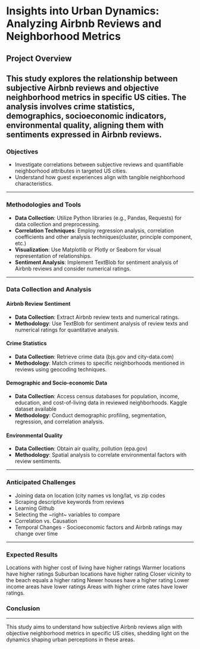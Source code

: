 # Insights into Urban Dynamics: Analyzing Airbnb Reviews and Neighborhood Metrics

## Project Overview

This study explores the relationship between subjective Airbnb reviews and objective neighborhood metrics in specific US cities. The analysis involves crime statistics, demographics, socioeconomic indicators, environmental quality, aligning them with sentiments expressed in Airbnb reviews.
---
### Objectives

- Investigate correlations between subjective reviews and quantifiable neighborhood attributes in targeted US cities.
- Understand how guest experiences align with tangible neighborhood characteristics.
---
### Methodologies and Tools

- **Data Collection**: Utilize Python libraries (e.g., Pandas, Requests) for data collection and preprocessing.
- **Correlation Techniques**: Employ regression analysis, correlation coefficients and other analysis techniques(cluster, principle component, etc.)
- **Visualization**: Use Matplotlib or Plotly or Seaborn for visual representation of relationships.
- **Sentiment Analysis**: Implement TextBlob for sentiment analysis of Airbnb reviews and consider numerical ratings.
---
### Data Collection and Analysis

#### Airbnb Review Sentiment

- **Data Collection**: Extract Airbnb review texts and numerical ratings.
- **Methodology**: Use TextBlob for sentiment analysis of review texts and numerical ratings for quantitative analysis.

#### Crime Statistics

- **Data Collection**: Retrieve crime data (bjs.gov and city-data.com)
- **Methodology**: Match crimes to specific neighborhoods mentioned in reviews using geocoding techniques.

#### Demographic and Socio-economic Data

- **Data Collection**: Access census databases for population, income, education, and cost-of-living data in reviewed neighborhoods. Kaggle dataset available
- **Methodology**: Conduct demographic profiling, segmentation, regression, and correlation analysis.

#### Environmental Quality

- **Data Collection**: Obtain air quality, pollution (epa.gov) 
- **Methodology**: Spatial analysis to correlate environmental factors with review sentiments.
---
### Anticipated Challenges
- Joining data on location (city names vs long/lat, vs zip codes
- Scraping descriptive keywords from reviews
- Learning Github
- Selecting the ~right~ variables to compare
- Correlation vs. Causation
- Temporal Changes - Socioeconomic factors and Airbnb ratings may change over time

---
### Expected Results
Locations with higher cost of living have higher ratings
Warmer locations have higher ratings
Suburban locations have higher rating
Closer vicinity to the beach equals a higher rating
Newer houses have a higher rating 
Lower income areas have lower ratings
Areas with higher crime rates have lower ratings. 

### Conclusion
---
This study aims to understand how subjective Airbnb reviews align with objective neighborhood metrics in specific US cities, shedding light on the dynamics shaping urban perceptions in these areas.
